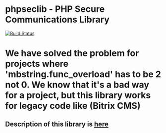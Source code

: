 # phpseclib - PHP Secure Communications Library

[![Build Status](https://travis-ci.com/phpseclib/phpseclib.svg?branch=master)](https://travis-ci.com/phpseclib/phpseclib)

# We have solved the problem for projects where 'mbstring.func_overload' has to be 2 not 0. We know that it's a bad way for a project, but this library works for legacy code like (Bitrix CMS)

## Description of this library is [here](https://github.com/phpseclib/phpseclib/blob/master/README.md)
